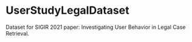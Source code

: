 # UserStudyLegalDataset

Dataset for SIGIR 2021 paper: Investigating User Behavior in Legal Case Retrieval. 

